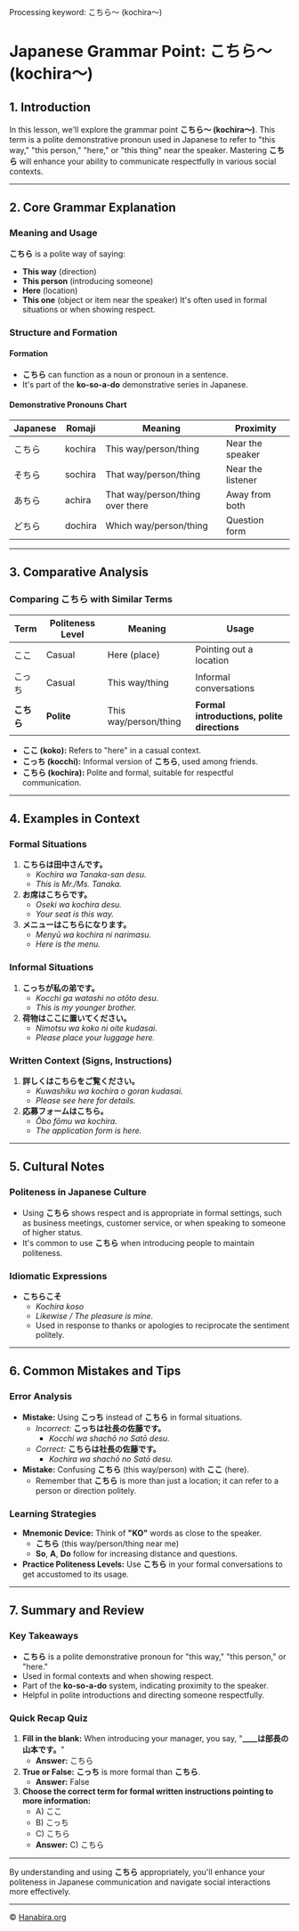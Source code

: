 Processing keyword: こちら～ (kochira～)
# Japanese Grammar Point: こちら～ (kochira～)

## 1. Introduction
In this lesson, we'll explore the grammar point **こちら～ (kochira～)**. This term is a polite demonstrative pronoun used in Japanese to refer to "this way," "this person," "here," or "this thing" near the speaker. Mastering **こちら** will enhance your ability to communicate respectfully in various social contexts.

---
## 2. Core Grammar Explanation
### Meaning and Usage
**こちら** is a polite way of saying:
- **This way** (direction)
- **This person** (introducing someone)
- **Here** (location)
- **This one** (object or item near the speaker)
It's often used in formal situations or when showing respect.
### Structure and Formation
#### Formation
- **こちら** can function as a noun or pronoun in a sentence.
- It's part of the **ko-so-a-do** demonstrative series in Japanese.
#### Demonstrative Pronouns Chart
| Japanese | Romaji   | Meaning            | Proximity         |
|----------|----------|--------------------|-------------------|
| こちら     | kochira  | This way/person/thing | Near the speaker  |
| そちら     | sochira  | That way/person/thing | Near the listener |
| あちら     | achira   | That way/person/thing over there | Away from both |
| どちら     | dochira  | Which way/person/thing | Question form     |
---
## 3. Comparative Analysis
### Comparing **こちら** with Similar Terms
| Term    | Politeness Level | Meaning        | Usage                     |
|---------|------------------|----------------|---------------------------|
| ここ     | Casual           | Here (place)   | Pointing out a location   |
| こっち    | Casual           | This way/thing | Informal conversations    |
| **こちら** | **Polite**        | This way/person/thing | **Formal introductions, polite directions** |
- **ここ (koko):** Refers to "here" in a casual context.
- **こっち (kocchi):** Informal version of **こちら**, used among friends.
- **こちら (kochira):** Polite and formal, suitable for respectful communication.
---
## 4. Examples in Context
### Formal Situations
1. **こちらは田中さんです。**
   - *Kochira wa Tanaka-san desu.*
   - *This is Mr./Ms. Tanaka.*
2. **お席はこちらです。**
   - *Oseki wa kochira desu.*
   - *Your seat is this way.*
3. **メニューはこちらになります。**
   - *Menyū wa kochira ni narimasu.*
   - *Here is the menu.*
### Informal Situations
1. **こっちが私の弟です。**
   - *Kocchi ga watashi no otōto desu.*
   - *This is my younger brother.*
2. **荷物はここに置いてください。**
   - *Nimotsu wa koko ni oite kudasai.*
   - *Please place your luggage here.*
### Written Context (Signs, Instructions)
1. **詳しくはこちらをご覧ください。**
   - *Kuwashiku wa kochira o goran kudasai.*
   - *Please see here for details.*
2. **応募フォームはこちら。**
   - *Ōbo fōmu wa kochira.*
   - *The application form is here.*
---
## 5. Cultural Notes
### Politeness in Japanese Culture
- Using **こちら** shows respect and is appropriate in formal settings, such as business meetings, customer service, or when speaking to someone of higher status.
- It's common to use **こちら** when introducing people to maintain politeness.
### Idiomatic Expressions
- **こちらこそ**
  - *Kochira koso*
  - *Likewise / The pleasure is mine.*
  - Used in response to thanks or apologies to reciprocate the sentiment politely.
---
## 6. Common Mistakes and Tips
### Error Analysis
- **Mistake:** Using **こっち** instead of **こちら** in formal situations.
  - *Incorrect:* **こっちは社長の佐藤です。**
    - *Kocchi wa shachō no Satō desu.*
  - *Correct:* **こちらは社長の佐藤です。**
    - *Kochira wa shachō no Satō desu.*
- **Mistake:** Confusing **こちら** (this way/person) with **ここ** (here).
  - Remember that **こちら** is more than just a location; it can refer to a person or direction politely.
### Learning Strategies
- **Mnemonic Device:** Think of **"KO"** words as close to the speaker.
  - **こちら** (this way/person/thing near me)
  - **So**, **A**, **Do** follow for increasing distance and questions.
- **Practice Politeness Levels:** Use **こちら** in your formal conversations to get accustomed to its usage.
---
## 7. Summary and Review
### Key Takeaways
- **こちら** is a polite demonstrative pronoun for "this way," "this person," or "here."
- Used in formal contexts and when showing respect.
- Part of the **ko-so-a-do** system, indicating proximity to the speaker.
- Helpful in polite introductions and directing someone respectfully.
### Quick Recap Quiz
1. **Fill in the blank:** When introducing your manager, you say, "**____は部長の山本です。**"
   - **Answer:** こちら
2. **True or False:** **こっち** is more formal than **こちら**.
   - **Answer:** False
3. **Choose the correct term for formal written instructions pointing to more information:**
   - A) ここ
   - B) こっち
   - C) こちら
   - **Answer:** C) こちら
---
By understanding and using **こちら** appropriately, you'll enhance your politeness in Japanese communication and navigate social interactions more effectively.


---

© [Hanabira.org](https://hanabira.org)
